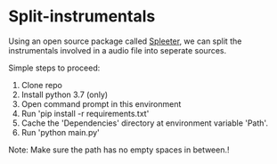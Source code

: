 # Split-instrumentals

Using an open source package called [Spleeter](https://github.com/deezer/spleeter), we can split the instrumentals involved in a audio file into seperate sources.

Simple steps to proceed:
1. Clone repo
2. Install python 3.7 (only)
3. Open command prompt in this environment
4. Run 'pip install -r requirements.txt'
5. Cache the 'Dependencies' directory at environment variable 'Path'.
6. Run 'python main.py'

Note: Make sure the path has no empty spaces in between.!
